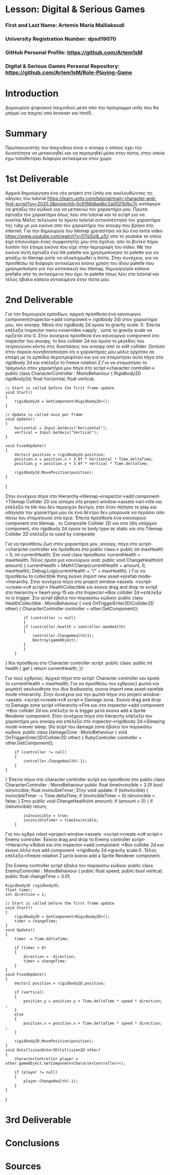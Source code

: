 # Lesson: Digital & Serious Games

### First and Last Name: Artemis Maria Malliakoudi
### University Registration Number: dpsd19070
### GitHub Personal Profile: https://github.com/Artem1sM
### Digital & Serious Games Personal Repository: https://github.com/Artem1sM/Role-Playing-Game

# Introduction
Δημιουργία ψηφιακού παιχνιδιού μέσα απο την πρόγραμμα unity που θα μπορεί να παιχτεί από browser και html5.   

# Summary
Πρωταγωνιστής του παιχνιδιού είναι ο snoopy ο οποίος έχει την δυνατότητα να μετακινηθεί και να περιηγηθεί μέσα στην πίστα, στην οποία έχω τοποθετήσει διάφορα αντικείμενα στον χώρο 

# 1st Deliverable
Αρχικά δημιούργησα ένα νέο project στο Unity και ακολουθώντας τις οδηγίες του tutorial https://learn.unity.com/tutorial/main-character-and-first-script?uv=2020.3&projectId=5c6166dbedbc2a0021b1bc7c κατάφερα να φτίαξω τον κώδικα για να μετακινώ τον χαρακτήρα μου.
Πρώτα έφτιαξα τον χαρακτήρα όπως λέει στο tutorial και το script για να κινείται.Μόλις τελείωσα το πρώτο tutorial αντικατέστησα τον χαρακτήρα της ruby με μια εικόνα απο τον χαρακτήρα του snoopy που βρήκα στο internet. Για την δημιουργία του tilemap χρειάστηκε να δώ ένα extra video https://www.youtube.com/watch?v=DTp5zi8_u1U απο το youtube το οποίο είχε επισυνάψει ένας συμφοιτητής μου στα σχόλια, απο το βίντεο πήρα λοιπόν την έτοιμη εικόνα που είχε στην περιγραφή του video. Με την εικόνα αυτή έφτιαξα ένα tile palette και χρησιμοποίησα το palette  για να φτιάξω το tilemap ώστε να ολοκληρωθεί η πίστα. Στην συνέχεια, για να προσθέσω τα διάφορα αντικείμενα έκανα χρήση του ίδιου palette που χρησιμοποίησα για την κατασκευή του tilemap, δημιούργησα κάποια prefabs απο τα αντικείμενα που έχει το palette όπως λέει στο tutorial και τέλος έβαλα κάποια αντικείμενα στην πίστα μου.

# 2nd Deliverable
Για την δημιουργία εμποδίων, αρχικά πρόσθεσα ένα καινουργιο component(inspector->add component-> rigidbody 2d) στον χαρακτήρα μου, τον snoopy. Μέσα στο rigidbody 2d όρισα το gravity scale: 0. Έπειτα επέλεξα inspector menu->overrides->apply , ώστε το gravity scale να ορίζεται στο 0. Στην συνέχεια πρόσθεσα ένα καινούργιο component στο inspector του snoopy, το box collider 2d και όρισα το μέγεθος του τετραγώνου κόντα στις διαστάσεις του snoopy από το edit collider. Ωστόσο στην πορεία συνηδητοποίησα ότι ο χαρακτήρας μου μόλις ερχόταν σε επαφή με το εμπόδιο περιστρεφόταν και για να σταματήσει αυτό πήγα στο rigidbody 2d και επέλεξα το freeze rotation Z.Για να σταματήσει το τρέμουλο στον χαρακτήρα μου πήγα στο script->character controller->
public class CharacterController : MonoBehaviour
{
    Rigidbody2D rigidbody2d;
    float horizontal; 
    float vertical;
    
    // Start is called before the first frame update
    void Start()
    {
        rigidbody2d = GetComponent<Rigidbody2D>();
    }

    // Update is called once per frame
    void Update()
    {
        horizontal = Input.GetAxis("Horizontal");
        vertical = Input.GetAxis("Vertical");
    }

    void FixedUpdate()
    {
        Vector2 position = rigidbody2d.position;
        position.x = position.x + 3.0f * horizontal * Time.deltaTime;
        position.y = position.y + 3.0f * vertical * Time.deltaTime;

        rigidbody2d.MovePosition(position);
    }
} 

Στην συνέχεια πήγα στο Hierarchy->tilemap->inspector->add component->Tilemap Collider 2D και ύστερα στο project window->assets->art->tile και επέλεξα τα tile που δεν περιείχαν δέντρα, έτσι όταν πάτησα το play και οδήγησα την χαρακτήρα μου σε ένα δέντρο δεν μπορουσε να περάσει απο πάνω του σταματουσε στα όρια.
Έπειτα πρόσθεσα ένα καινούργιο component στο tilemap , το Composite Collider 2D και στα ήδη υπάρχον component, στο rigidbody 2d όρισα το body type σε static και στο Tilemap Collider 2D επέλεξα το used by composite

Για να προσθέσω ζωή στον χαρακτήρα μου ,snoopy, πήγα στο script->character controller και πρόσθεσα στο public class-> 
public int maxHealth = 5;
    int currentHealth;
    Στο void class πρόσθεσα: currentHealth = maxHealth;
    Τέλος όρισα μια καινούργια void:
    public void ChangeHealth(int amount)
    {
        currentHealth = Mathf.Clamp(currentHealth + amount, 0, maxHealth);
        Debug.Log(currentHealth + "/" + maxHealth);
    }
    Για να προσθέσω to collectible thing έκανα import new asset->prefab mode->hierarchy. Στην συνέχεια πήγα στο project window->assets ->script->create->c# script-> HealthCollectible και έκανα drag and drop το script στο hierarchy-> heart-png-15 και στο Inspector->Box collider 2d->επέλεξα το is trigger. Στο script έβαλα τον παρακάτω κώδικα:
    public class HealthCollectible : MonoBehaviour
{
   void OnTriggerEnter2D(Collider2D other)
        {
        CharacterController controller = other.GetComponent<CharacterController>();

            if (controller != null)
            {
            if (controller.health < controller.maxHealth)
            {
                controller.ChangeHealth(1);
                Destroy(gameObject);
            }
            }
        }
}
Και πρόσθεσα στο Character controller script :public class:
public int health { get { return currentHealth; }}

Για τους εχθρούς:
Αρχικά πήγα στο script: Character controller και όρισα το currentHealth = maxHealth;
Για να προσθέσω του εχθρούς( φωτιά και ρομπότ) ακολουθησα την ίδια διαδικασία, εκανα import new asset->prefab mode->hierarchy. Στην συνέχεια για την φωτιά πήγα στο project window->assets ->script->create->c# script-> Damage zone. Έκανα drag and drop το Damage zone script->Hierarchy->Fire και στο inspector->add component ->Box collider 2d και επέλεξα το is trigger μετά έκανα add a Sprite Renderer component. Στην συνέχεια πήγα στο hierarchy επέλεξα τον χαρακτήρα μου snoopy και επέλεξα στο inspector->rigidbody 2d->Sleeping mode->never sleep. Sto scipt του damage zone έβαλα τον παρακάτω κώδικα:
public class DamageZone : MonoBehaviour
{
    void OnTriggerEnter2D(Collider2D other)
    {
        RubyController controller = other.GetComponent<RubyController >();

        if (controller != null)
        {
            controller.ChangeHealth(-1);
        }
    }

}
Έπειτα πήγα στο character controller script και πρόσθεσα στο public class CharacterController : MonoBehaviour 
public float timeInvincible = 2.0f
bool isInvincible;
    float invincibleTimer;
Στην void update:
if (isInvincible)
        {
            invincibleTimer -= Time.deltaTime;
            if (invincibleTimer < 0)
                isInvincible = false;
        }
Στην public void ChangeHealth(int amount):
if (amount < 0)
        {
            if (isInvincible)
                return;
            
            isInvincible = true;
            invincibleTimer = timeInvincible;
        }
Για τον εχθρό robot->project window->assets ->script->create->c# script-> Enemy controller. Έκανα drag and drop το Enemy controller script->Hierarchy->Robot και στο inspector->add component ->Box collider 2d  και έκανα άλλο ένα add component ->rigidbody 2d->gravity scale:0 .Τέλος επέλεξα->freeze rotation Z μετά έκανα add a Sprite Renderer component.

Στο Enemy controller script έβαλα τον παρακάτω κώδικα:
public class EnemyController : MonoBehaviour
{
    public float speed;
    public bool vertical;
    public float changeTime = 3.0f;

    Rigidbody2D rigidbody2D;
    float timer;
    int direction = 1;

    // Start is called before the first frame update
    void Start()
    {
        rigidbody2D = GetComponent<Rigidbody2D>();
        timer = changeTime;
    }
    void Update()
    {
        timer -= Time.deltaTime;

        if (timer < 0)
        {
            direction = -direction;
            timer = changeTime;
        }
    }
    void FixedUpdate()
    {
        Vector2 position = rigidbody2D.position;

        if (vertical)
        {
            position.y = position.y + Time.deltaTime * speed * direction; ;
        }
        else
        {
            position.x = position.x + Time.deltaTime * speed * direction; ;
        }

        rigidbody2D.MovePosition(position);
    }
    void OnCollisionEnter2D(Collision2D other)
    {
        CharacterController player = other.gameObject.GetComponent<CharacterController>();

        if (player != null)
        {
            player.ChangeHealth(-1);
        }
    }
}
# 3rd Deliverable 


# Conclusions


# Sources
